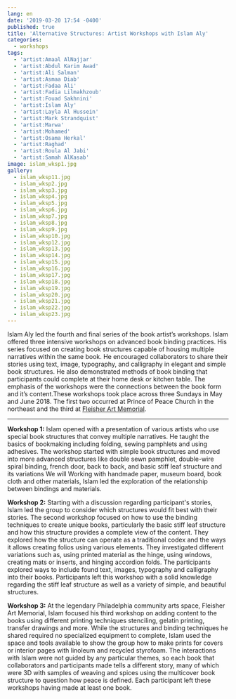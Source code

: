 ```yaml
---
lang: en
date: '2019-03-20 17:54 -0400'
published: true
title: 'Alternative Structures: Artist Workshops with Islam Aly'
categories:
  - workshops
tags:
  - 'artist:Amaal AlNajjar'
  - 'artist:Abdul Karim Awad'
  - 'artist:Ali Salman'
  - 'artist:Asmaa Diab'
  - 'artist:Fadaa Ali'
  - 'artist:Fadia Lilmakhzoub'
  - 'artist:Fouad Sakhnini'
  - 'artist:Islam Aly'
  - 'artist:Layla Al Hussein'
  - 'artist:Mark Strandquist'
  - 'artist:Marwa'
  - 'artist:Mohamed'
  - 'artist:Osama Herkal'
  - 'artist:Raghad'
  - 'artist:Roula Al Jabi'
  - 'artist:Samah AlKasab'
image: islam_wksp1.jpg
gallery:
  - islam_wksp11.jpg
  - islam_wksp2.jpg
  - islam_wksp3.jpg
  - islam_wksp4.jpg
  - islam_wksp5.jpg
  - islam_wksp6.jpg
  - islam_wksp7.jpg
  - islam_wksp8.jpg
  - islam_wksp9.jpg
  - islam_wksp10.jpg
  - islam_wksp12.jpg
  - islam_wksp13.jpg
  - islam_wksp14.jpg
  - islam_wksp15.jpg
  - islam_wksp16.jpg
  - islam_wksp17.jpg
  - islam_wksp18.jpg
  - islam_wksp19.jpg
  - islam_wksp20.jpg
  - islam_wksp21.jpg
  - islam_wksp22.jpg
  - islam_wksp23.jpg
---
```

Islam Aly led the fourth and final series of the book artist’s workshops. Islam offered three intensive workshops on advanced book binding practices. His series focused on creating book structures capable of housing multiple narratives within the same book. He encouraged collaborators to share their stories using text, image, typography, and calligraphy in elegant and simple book structures. He also demonstrated methods of book binding that participants could complete at their home desk or kitchen table. The emphasis of the workshops were the connections between the book form and it’s content.These workshops took place across three Sundays in May and June 2018. The first two occurred at Prince of Peace Church in the northeast and the third at [Fleisher Art Memorial](https://fleisher.org/).

<hr/>

**Workshop 1:**
Islam opened with a presentation of various artists who use special book structures that convey multiple narratives. He taught the basics of bookmaking including folding, sewing pamphlets and using adhesives. The workshop started with simple book structures and moved into more advanced structures like double sewn pamphlet, double-wire spiral binding, french door, back to back, and basic stiff leaf structure and its variations We will Working with handmade paper, museum board, book cloth and other materials, Islam led the exploration of the relationship between bindings and materials. 

**Workshop 2:**
Starting with a discussion regarding participant's stories, Islam led the group to consider which structures would fit best with their stories. The second workshop focused on how to use the binding techniques to create unique books, particularly the basic stiff leaf structure and how this structure provides a complete view of the content. They explored how the structure can operate as a traditional codex and the ways it allows creating folios using various elements. They investigated different variations such as, using printed material as the hinge, using windows, creating mats or inserts, and hinging accordion folds. The participants explored ways to include found text, images, typography and calligraphy into their books. Participants left this workshop with a solid knowledge regarding the stiff leaf structure as well as a variety of simple, and beautiful structures.

**Workshop 3:**
At the legendary Philadelphia community arts space, Fleisher Art Memorial, Islam focused his third workshop on adding content to the books using different printing techniques stenciling, gelatin printing, transfer drawings and more. While the structures and binding techniques he shared required no specialized equipment to complete, Islam used the space and tools available to show the group how to make prints for covers or interior pages with linoleum and recycled styrofoam. The interactions with Islam were not guided by any particular themes, so each book that collaborators and participants made tells a different story, many of which were 3D with samples of weaving and spices using the multicover book structure to question how peace is defined. Each participant left these workshops having made at least one book. 


